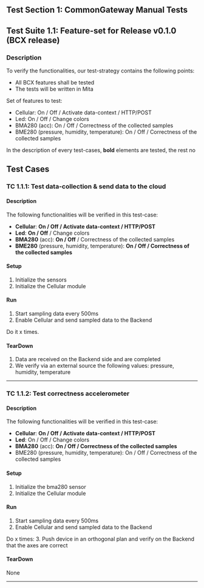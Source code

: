 ## Test Section 1: CommonGateway Manual Tests

## Test Suite 1.1: Feature-set for Release v0.1.0  (BCX release)

### Description
To verify the functionalities, our test-strategy contains the following points:
* All BCX features shall be tested
* The tests will be written in Mita

Set of features to test:
* Cellular: On / Off / Activate data-context / HTTP/POST
* Led: On / Off / Change colors
* BMA280 (acc): On / Off / Correctness of the collected samples
* BME280 (pressure, humidity, temperature): On / Off / Correctness of the collected samples

In the description of every test-cases, **bold** elements are tested, the rest no

## Test Cases

### TC 1.1.1: Test data-collection & send data to the cloud

#### Description
The following functionalities will be verified in this test-case:
* **Cellular**: **On / Off / Activate data-context / HTTP/POST**
* **Led**: **On / Off** / Change colors
* **BMA280** (acc): **On / Off** / Correctness of the collected samples
* **BME280** (pressure, humidity, temperature): **On / Off / Correctness of the collected samples**

#### Setup
1. Initialize the sensors
2. Initialize the Cellular module

#### Run
1. Start sampling data every 500ms
2. Enable Cellular and send sampled data to the Backend

Do it x times.

#### TearDown
1. Data are received on the Backend side and are completed
2. We verify via an external source the following values: pressure, humidity, temperature

----------

### TC 1.1.2: Test correctness accelerometer

#### Description
The following functionalities will be verified in this test-case:
* **Cellular**: **On / Off / Activate data-context / HTTP/POST**
* **Led**: On / Off / Change colors
* **BMA280** (acc): **On / Off / Correctness of the collected samples**
* BME280 (pressure, humidity, temperature): On / Off / Correctness of the collected samples

#### Setup
1. Initialize the bma280 sensor
2. Initialize the Cellular module

#### Run
1. Start sampling data every 500ms
2. Enable Cellular and send sampled data to the Backend

Do x times:
3. Push device in an orthogonal plan and verify on the Backend that the axes are correct

#### TearDown
None

----------